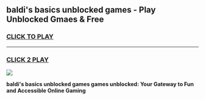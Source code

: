
## baldi's basics unblocked games - Play Unblocked Gmaes & Free
<h3>
<a href="https://news.freeplayer.one?title=baldi's_basics_unblocked_games&ref=23F">CLICK TO PLAY</a></h3>
<hr>

<h3>
<a href="https://news.freeplayer.one?title=baldi's_basics_unblocked_games&ref=23F">CLICK 2 PLAY</a>
  
</h3>

<a href="https://news.freeplayer.one?title=baldi's_basics_unblocked_games&ref=23F/"><img src="https://clearcache.store/games.png"></a>


**baldi's basics unblocked games games unblocked: Your Gateway to Fun and Accessible Online Gaming**
